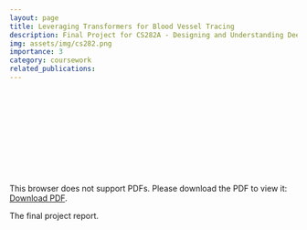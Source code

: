 ```yaml
---
layout: page
title: Leveraging Transformers for Blood Vessel Tracing
description: Final Project for CS282A - Designing and Understanding Deep Neural Networks
img: assets/img/cs282.png
importance: 3
category: coursework
related_publications:
---
```


<object data="../../assets/pdf/projects/CS282A_Final_Project_Report.pdf" type="application/pdf" width="700px" height="700px">
    <embed src="../../assets/pdf/projects/CS282A_Final_Project_Report.pdf">
        <p>This browser does not support PDFs. Please download the PDF to view it: <a href="../../assets/pdf/projects/CS282A_Final_Project_Report.pdf">Download PDF</a>.</p>
    </embed>
</object>
<div class="caption">
    The final project report.
</div>
